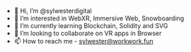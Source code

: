 - 👋 Hi, I’m @sylwesterdigital
- 👀 I’m interested in WebXR, Immersive Web, Snowboarding
- 🌱 I’m currently learning Blockchain, Solidity and SVG
- 💞️ I’m looking to collaborate on VR apps in Browser
- 📫 How to reach me - sylwester@workwork.fun

<!---
sylwesterdigital/sylwesterdigital is a ✨ special ✨ repository because its `README.md` (this file) appears on your GitHub profile.
You can click the Preview link to take a look at your changes.
--->

